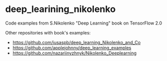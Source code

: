 # deep_learining_nikolenko
Code examples from S.Nikolenko "Deep Learning" book on TensorFlow 2.0

Other repositories with book's examples:
- https://github.com/iusaspb/deep_learning_Nikolenko_and_Co
- https://github.com/applejohnny/deep_learning_examples
- https://github.com/nazariinyzhnyk/Nikolenko_Deeplearning
